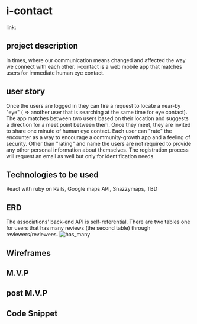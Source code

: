 # i-contact
link: 

## project description 
In times, where our communication means changed and affected the way we connect with each other. i-contact is a web mobile app that matches users for immediate human eye contact.

## user story
Once the users are logged in they can fire a request to locate a near-by "eye" ( => another user that is searching at the same time for eye contact). The app matches between two users based on their location and suggests a direction for a meet point between them. Once they meet, they are invited to share one minute of human eye contact. Each user can "rate" the encounter as a way to encourage a community-growth app and a feeling of security. Other than "rating" and name the users are not required to provide any other personal information about themselves. The registration process will request an email as well but only for identification needs.

## Technologies to be used
React with ruby on Rails, Google maps API, Snazzymaps, TBD

## ERD
The associations' back-end API is self-referential. There are two tables one for users that has many reviews (the second table) through reviewers/reviewees.
![has_many](https://i.imgur.com/45IITmF.jpg)

## Wireframes

## M.V.P

## post M.V.P

## Code Snippet
